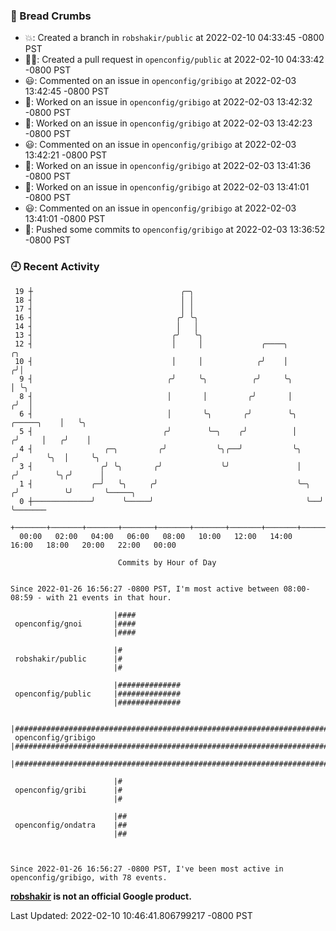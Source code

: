 ### 🍞 Bread Crumbs

 * 💥: Created a branch in `robshakir/public` at 2022-02-10 04:33:45 -0800 PST
 * ✍🏼: Created a pull request in `openconfig/public` at 2022-02-10 04:33:42 -0800 PST
 * 😃: Commented on an issue in `openconfig/gribigo` at 2022-02-03 13:42:45 -0800 PST
 * 👀: Worked on an issue in `openconfig/gribigo` at 2022-02-03 13:42:32 -0800 PST
 * 👀: Worked on an issue in `openconfig/gribigo` at 2022-02-03 13:42:23 -0800 PST
 * 😃: Commented on an issue in `openconfig/gribigo` at 2022-02-03 13:42:21 -0800 PST
 * 👀: Worked on an issue in `openconfig/gribigo` at 2022-02-03 13:41:36 -0800 PST
 * 👀: Worked on an issue in `openconfig/gribigo` at 2022-02-03 13:41:01 -0800 PST
 * 😃: Commented on an issue in `openconfig/gribigo` at 2022-02-03 13:41:01 -0800 PST
 * 🚢: Pushed some commits to `openconfig/gribigo` at 2022-02-03 13:36:52 -0800 PST

### 🕘 Recent Activity
```
 19 ┼                                 ╭─╮
 18 ┤                                 │ │
 17 ┤                                 │ │
 16 ┤                                ╭╯ ╰╮
 14 ┤                                │   │
 13 ┤                               ╭╯   ╰╮
 12 ┤                               │     │             ╭────╮                        ╭╮
 10 ┤                               │     │            ╭╯    │                       ╭╯│
  9 ┤                              ╭╯     ╰╮          ╭╯     ╰╮                      │ ╰╮
  8 ┤                              │       │         ╭╯       │                     ╭╯  │
  6 ┤                              │       ╰╮       ╭╯        ╰╮         ╭─────╮    │   ╰╮
  5 ┤                             ╭╯        ╰─╮    ╭╯          │        ╭╯     │   ╭╯    │
  4 ┤                ╭─╮         ╭╯           ╰╮╭──╯           ╰╮      ╭╯      ╰╮  │     ╰╮
  3 ┤               ╭╯ ╰╮       ╭╯             ╰╯               │     ╭╯        ╰╮╭╯      │
  1 ┤             ╭─╯   ╰╮     ╭╯                               ╰─╮  ╭╯          ╰╯       ╰─────╮
  0 ┼─────────────╯      ╰─────╯                                  ╰──╯                          ╰───────
    +───────+───────+───────+───────+───────+───────+───────+───────+───────+───────+───────+───────+────
  00:00   02:00   04:00   06:00   08:00   10:00   12:00   14:00   16:00   18:00   20:00   22:00   00:00   

						Commits by Hour of Day


Since 2022-01-26 16:56:27 -0800 PST, I'm most active between 08:00-08:59 - with 21 events in that hour.

```



```
                       |####
 openconfig/gnoi       |####
                       |####

                       |#
 robshakir/public      |#
                       |#

                       |##############
 openconfig/public     |##############
                       |##############

                       |##############################################################################
 openconfig/gribigo    |##############################################################################
                       |##############################################################################

                       |#
 openconfig/gribi      |#
                       |#

                       |##
 openconfig/ondatra    |##
                       |##



Since 2022-01-26 16:56:27 -0800 PST, I've been most active in openconfig/gribigo, with 78 events.

```
**[robshakir](mailto:robjs@google.com) is not an official Google product.**  


Last Updated: 2022-02-10 10:46:41.806799217 -0800 PST
